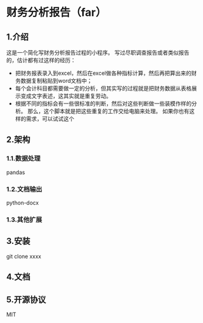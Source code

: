 # 财务分析报告（far）

## 1.介绍
这是一个简化写财务分析报告过程的小程序。
写过尽职调查报告或者类似报告的，估计都有过这样的经历：
- 把财务报表录入到excel，然后在excel做各种指标计算，然后再把算出来的财务数据复制粘贴到word文档中；
- 每个会计科目都需要做一定的分析，但其实写的过程就是把财务数据从表格展示变成文字表述，这其实就是重复劳动。
- 根据不同的指标会有一些很标准的判断，然后对这些判断做一些装模作样的分析。
那么，这个脚本就是把这些重复的工作交给电脑来处理。
如果你也有这样的需求，可以试试这个

## 2.架构

### 1.1.数据处理
pandas
### 1.2.文档输出
python-docx
### 1.3.其他扩展


## 3.安装

git clone xxxx

## 4.文档



## 5.开源协议
MIT